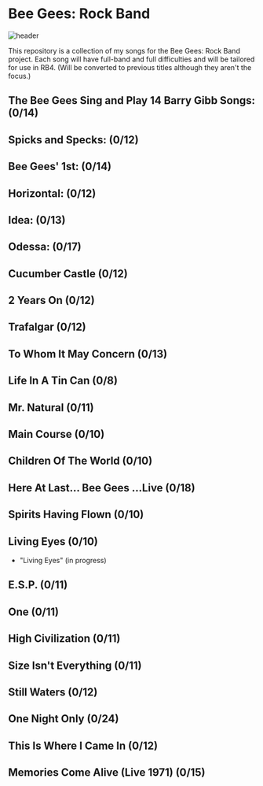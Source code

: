 # Bee Gees: Rock Band
![header](https://github.com/user-attachments/assets/89483283-f999-4d76-9967-4f58ebb03fd1)

This repository is a collection of my songs for the Bee Gees: Rock Band project.
Each song will have full-band and full difficulties and will be tailored for use in RB4. (Will be converted to previous titles although they aren't the focus.)

## The Bee Gees Sing and Play 14 Barry Gibb Songs: (0/14)
## Spicks and Specks: (0/12)
## Bee Gees' 1st: (0/14)
## Horizontal: (0/12)
## Idea: (0/13)
## Odessa: (0/17)
## Cucumber Castle (0/12)
## 2 Years On (0/12)
## Trafalgar (0/12)
## To Whom It May Concern (0/13)
## Life In A Tin Can (0/8)
## Mr. Natural (0/11)
## Main Course (0/10)
## Children Of The World (0/10)
## Here At Last... Bee Gees ...Live (0/18)
## Spirits Having Flown (0/10)
## Living Eyes (0/10)
* "Living Eyes" (in progress)
## E.S.P. (0/11)
## One (0/11)
## High Civilization (0/11)
## Size Isn't Everything (0/11)
## Still Waters (0/12)
## One Night Only (0/24)
## This Is Where I Came In (0/12)
## Memories Come Alive (Live 1971) (0/15)
